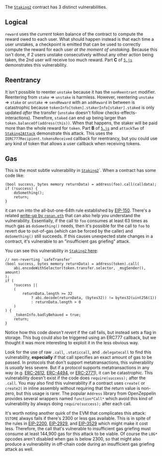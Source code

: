 The [`Staking2`](../contracts/vulnerable/Staking2.sol) contract has 3 distinct
vulnerabilities.

## Logical

`reward` uses the _current_ token balance of the contract to compute the reward
owed to each user. What should happen instead is that each time a user unstakes,
a checkpoint is emitted that can be used to correctly compute the reward for
each user _at the moment of unstaking_. Because this isn't done, if 2 users
unstake consecutively without any other action being taken, the 2nd user will
receive too much reward. Part **C** of [`5.js`](../pocs/5.js) demonstrates this
vulnerability.

## Reentrancy

It isn't possible to reenter `unstake` because it has the `nonReentrant`
modifier. Reentering from `stake` => `unstake` is harmless. However, reentering
`unstake` => `stake` or `unstake` => `sendReward` with an `addReward` in between
is catastrophic because `tokenInfo[token].stakerInfo[staker].staked` is only
updated _after_ the transfer (`unstake` doesn't follow
checks-effects-interactions). Therefore, `staked` can end up being larger than
`token.balanceOf(address(this))`. When that happens, the staker will be paid
more than the whole reward for `token`. Part **B** of [`5.js`](../pocs/5.js) and
`attackTwo` of [`Staking2Attack`](../contracts/malicious/Staking2Attack.sol)
demonstrate this attack. This uses the `IERC777Recipient.tokensReceived`
callback for reentrancy, but you could use any kind of token that allows a user
callback when receiving tokens.

## Gas

This is the most subtle vulnerability in
[`Staking2`](../contracts/vulnerable/Staking2.sol)`. When a contract has some
code like:

```Solidity
(bool success, bytes memory returnData) = address(foo).call(calldata);
if (!success) {
    doSomething();
    return;
}
```

it can run into the all-but-one-64th rule established by
[EIP-150](https://eips.ethereum.org/EIPS/eip-150). There's a related [write-up
by `ronan.eth`](https://ronan.eth.link/blog/ethereum-gas-dangers/) that can also
help you understand the vulnerability. Essentially, if the call to `foo`
consumes at least 63 times as much gas as `doSomething()` needs, then it's
possible for the call to `foo` to revert due to out-of-gas (which can be forced
by the caller) and `doSomething()` still succeeds. If this causes unexpected
state changes in a contract, it's vulnerable to an "insufficient gas griefing"
attack.

You can see this vulnerability in
[`Staking2` here](../contracts/vulnerable/Staking2.sol#L115):
```Solidity
// non-reverting `safeTransfer`
(bool success, bytes memory returnData) = address(token).call(
    abi.encodeWithSelector(token.transfer.selector, _msgSender(), amount)
);
if (
    !success ||
    (
        returnData.length >= 32
            ? abi.decode(returnData, (bytes32)) != bytes32(uint256(1))
            : returnData.length > 0
    )
) {
    _tokenInfo.badlyBehaved = true;
    return;
}
```
Notice how this code _doesn't revert_ if the call fails, but instead sets a
flag in storage. This bug could also be triggered using an ERC777 callback, but
we thought it was more interesting to exploit it in the less obvious way.

Look for the use of raw `.call`, `.staticcall`, and `.delegatecall` to find this
vulnerability, **especially** if that call specifies an exact amount of gas to
be passed. In protocols that don't support metatransactions, this vulnerability
is _usually_ less severe. But if a protocol supports metatransactions in any way
(e.g. [ERC-2612](https://eips.ethereum.org/EIPS/eip-2612),
[ERC-4494](https://eips.ethereum.org/EIPS/eip-4494), or
[ERC-2771](https://eips.ethereum.org/EIPS/eip-2771)), it can be
catastrophic. This vulnerability doesn't exist if the code does
`require(success);` after the `.call`. You may also find this vulnerability if a
contract uses `create(` or `create2(` in inline assembly without requiring that
the return value is non-zero, but this usage is rarer. The popular `Address`
library from OpenZeppelin provides several wrappers named `function*Call*` which
avoid this kind of vulnerability by always doing `require(success);` after each
call.

It's worth noting another quirk of the EVM that complicates this attack:
`SSTORE` always fails if there's 2300 or less gas available. This is in spite of
the rules in [EIP-2200](https://eips.ethereum.org/EIPS/eip-2200),
[EIP-2929](https://eips.ethereum.org/EIPS/eip-2929), and
[EIP-3529](https://eips.ethereum.org/EIPS/eip-3529) which might make it cost
less. Therefore, the call that's vulnerable to insufficient gas griefing must
consume at least 144,900 gas for this attack to be viable. Of course the `LOG*`
opcodes aren't disabled when gas is below 2300, so that might also produce a
vulnerability in off-chain code during an insufficient gas griefing attack as
well.
